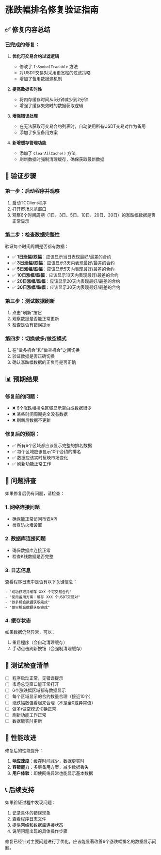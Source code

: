 # 涨跌幅排名修复验证指南

## ✅ 修复内容总结

### 已完成的修复：

1. **优化可交易合约过滤逻辑**
   - 修改了 `IsSymbolTradable` 方法
   - 对USDT交易对采用更宽松的过滤策略
   - 增加了备用数据源机制

2. **提高数据实时性**
   - 将内存缓存时间从5分钟减少到2分钟
   - 增强了缓存失效时的数据获取逻辑

3. **增强错误处理**
   - 在无法获取可交易合约列表时，自动使用所有USDT交易对作为备用
   - 添加了多层备用方案

4. **新增缓存管理功能**
   - 添加了 `ClearAllCache()` 方法
   - 刷新数据时强制清理缓存，确保获取最新数据

## 🔧 验证步骤

### 第一步：启动程序并观察
1. 启动TCClient程序
2. 打开市场总览窗口
3. 观察6个时间周期（1日、3日、5日、10日、20日、30日）的涨跌幅数据是否正常显示

### 第二步：检查数据完整性
验证每个时间周期是否都有数据：
- ✅ **1日涨幅/跌幅**：应该显示当日表现最好/最差的合约
- ✅ **3日涨幅/跌幅**：应该显示3天内表现最好/最差的合约
- ✅ **5日涨幅/跌幅**：应该显示5天内表现最好/最差的合约
- ✅ **10日涨幅/跌幅**：应该显示10天内表现最好/最差的合约
- ✅ **20日涨幅/跌幅**：应该显示20天内表现最好/最差的合约
- ✅ **30日涨幅/跌幅**：应该显示30天内表现最好/最差的合约

### 第三步：测试数据刷新
1. 点击"刷新"按钮
2. 观察数据是否能正常更新
3. 检查是否有错误提示

### 第四步：切换做多/做空模式
1. 在"做多机会"和"做空机会"之间切换
2. 验证数据是否正确切换
3. 确认涨跌幅数据的正负号是否正确

## 📊 预期结果

### 修复前的问题：
- ❌ 6个涨跌幅排名区域显示空白或数据很少
- ❌ 某些时间周期完全没有数据
- ❌ 刷新后数据不更新

### 修复后的预期：
- ✅ 所有6个区域都应该显示完整的排名数据
- ✅ 每个区域应该显示10个合约的排名
- ✅ 数据应该实时反映市场变化
- ✅ 刷新功能正常工作

## 🐛 问题排查

如果修复后仍有问题，请检查：

### 1. 网络连接问题
- 确保能正常访问币安API
- 检查防火墙设置

### 2. 数据库连接问题
- 确保数据库连接正常
- 检查K线数据是否完整

### 3. 日志信息
查看程序日志中是否有以下关键信息：
```
- "成功获取并缓存 XXX 个可交易合约"
- "使用备用方案：缓存 XXX 个USDT交易对"
- "做多机会数据获取完成"
- "做空机会数据获取完成"
```

### 4. 缓存状态
如果数据仍然异常，可以：
1. 重启程序（会自动清理缓存）
2. 手动点击刷新按钮（会强制清理缓存）

## 📝 测试检查清单

- [ ] 程序启动正常，无错误提示
- [ ] 市场总览窗口能正常打开
- [ ] 6个涨跌幅区域都有数据显示
- [ ] 每个区域显示的合约数量合理（接近10个）
- [ ] 涨跌幅数值看起来合理（不是全0或异常值）
- [ ] 做多/做空模式切换正常
- [ ] 刷新功能工作正常
- [ ] 数据能实时更新

## 🎯 性能改进

修复后的性能提升：
1. **响应速度**：缓存时间减少，数据更实时
2. **容错能力**：多层备用方案，减少数据丢失
3. **用户体验**：即使网络异常也能显示基本数据

## 📞 后续支持

如果验证过程中发现问题：
1. 记录具体的错误现象
2. 查看程序日志文件
3. 提供网络和数据库连接状态
4. 说明问题出现的具体操作步骤

修复已经针对主要问题进行了优化，应该能显著改善6个涨跌幅排名的数据显示问题。 